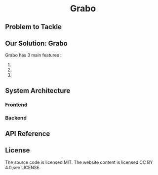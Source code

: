 <h1 align="center">Grabo</h1>

<!-- <p align="center">
  <a href="" target="_blank">
    <img width="25%" alt="logo" src="">
   </a>
</p>

<p align="center">
  <a href="" target="_blank">Grabo</a>
</p> -->

<!-- <br> -->

## Problem to Tackle

## Our Solution: Grabo

Grabo has 3 main features :

1.
2.
3.

## System Architecture

### Frontend

### Backend

## API Reference

## License

The source code is licensed MIT. The website content is licensed CC BY 4.0,see LICENSE.
